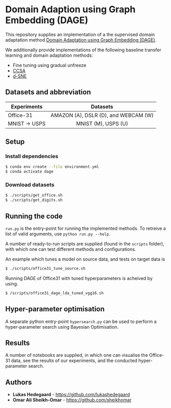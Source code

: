 # Domain Adaption using Graph Embedding (DAGE)
This repository supplies an implementation of a the supervised domain adaptation method [Domain Adaptation using Graph Embedding (DAGE)](https://arxiv.org/abs/2003.04063).

We additionally provide implementations of the following baseline transfer learning and domain adaptation methods:
* Fine tuning using gradual unfreeze
* [CCSA](https://arxiv.org/abs/1906.00684)
* [d-SNE](http://openaccess.thecvf.com/content_CVPR_2019/papers/Xu_d-SNE_Domain_Adaptation_Using_Stochastic_Neighborhood_Embedding_CVPR_2019_paper.pdf)


## Datasets and abbreviation
| Experiments | Datasets |
| ----------- |:--------:|
| Office-31   | AMAZON (A), DSLR (D), and WEBCAM (W)         |
| MNIST -> USPS   | MNIST (M), USPS (U)         |

## Setup

### Install dependencies
```bash
$ conda env create --file environment.yml
$ conda activate dage
```

### Download datasets
```bash
$ ./scripts/get_office.sh
$ ./scripts/get_digits.sh
```


## Running the code
```run.py``` is the entry-point for running the implemented methods. 
To retreive a list of valid arguments, use ```python run.py --help```.

A number of ready-to-run scripts are supplied (found in the `scripts` folder), with which one can test different methods and configurations.

An example which tunes a model on source data, and tests on target data is
```bash
$ ./scripts/office31_tune_source.sh
```
Running DAGE of Office31 with tuned hyperparameters is acheived by using.
```bash
$ /scripts/office31_dage_lda_tuned_vgg16.sh
```



## Hyper-parameter optimisation
A separate python entry-point ```hypersearch.py``` can be used to perform a hyper-parameter search using Bayesian Optimisation.


## Results
A number of notebooks are supplied, in which one can visualise the Office-31 data, see the results of our experiments, and the conducted hyper-parameter search.

## Authors

* **Lukas Hedegaard** - https://github.com/lukashedegaard
* **Omar Ali Sheikh-Omar** -  https://github.com/sheikhomar

